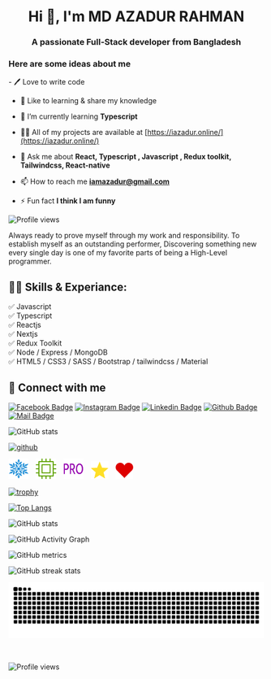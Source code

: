 <!-- # 🖐 Hi , I am [Md Azadur Rahman](https://iazadur.netlify.app/) -->

<h1 align="center">Hi 👋, I'm MD AZADUR RAHMAN</h1>
<h3 align="center">A passionate Full-Stack developer from Bangladesh</h3>




<!-- ![Github Cover](githubcover.jpg) -->
### Here are some ideas about me

<p>
- 🖊️ Love to write code
  
- 🎤 Like to learning & share my knowledge
  
- 🌱 I’m currently learning **Typescript**

- 👨‍💻 All of my projects are available at [https://iazadur.online/](https://iazadur.online/)
  
- 💬 Ask me about **React, Typescript , Javascript , Redux toolkit, Tailwindcss, React-native**

- 📫 How to reach me **iamazadur@gmail.com**

- ⚡ Fun fact **I think I am funny**


![Profile views](https://gpvc.arturio.dev/iazadur) 

<!-- ![Profile Follower Count](https://img.shields.io/github/followers/iazadur.svg?style=for-the-badge&logo=github&label=Follower&maxAge=2592000) -->

<!-- about me here -->
Always ready to prove myself through my work and responsibility. To establish myself as
an outstanding performer, Discovering something new every single day is one of
my favorite parts of being a High-Level programmer.


## 👨‍💻 Skills & Experiance: 
✅ Javascript <br/>
✅ Typescript <br/>
✅ Reactjs <br/>
✅ Nextjs <br/>
✅ Redux Toolkit <br/>
✅ Node / Express / MongoDB <br/>
✅ HTML5 / CSS3 / SASS / Bootstrap / tailwindcss / Material <br>




## 🚀 Connect with me


[![Facebook Badge](https://img.shields.io/badge/Facebook-1877F2?style=for-the-badge&logo=facebook&logoColor=white)](https://facebook.com/iazadur)
[![Instagram Badge](https://img.shields.io/badge/Instagram-E4405F?style=for-the-badge&logo=instagram&logoColor=white)](https://www.instagram.com/iazadur/)
[![Linkedin Badge](https://img.shields.io/badge/LinkedIn-0077B5?style=for-the-badge&logo=linkedin&logoColor=white)](https://www.linkedin.com/in/iamazadur/)
[![Github Badge](https://img.shields.io/badge/GitHub-100000?style=for-the-badge&logo=github&logoColor=white)](https://github.com/iazadur)
[![Mail Badge](https://img.shields.io/badge/Gmail-D14836?style=for-the-badge&logo=gmail&logoColor=white)](mailto:iamazadur@gmail.com)


  
  
  
  

<!-- ## 💻 Languages and Tools: -->



<!-- [![HTML Badge](https://img.shields.io/badge/HTML5-E34F26?style=for-the-badge&logo=html5&logoColor=white)](https://github.com/19smabtahinoor)
[![CSS Badge](https://img.shields.io/badge/CSS3-1572B6?style=for-the-badge&logo=css3&logoColor=white)](https://github.com/19smabtahinoor)
[![SASS Badge](https://img.shields.io/badge/Sass-CC6699?style=for-the-badge&logo=sass&logoColor=white)](https://github.com/19smabtahinoor)
[![Javascript Badge](https://img.shields.io/badge/JavaScript-F7DF1E?style=for-the-badge&logo=javascript&logoColor=black)](https://github.com/19smabtahinoor)
[![Typescript Badge](https://img.shields.io/badge/typeScript-0078D6?style=for-the-badge&logo=typeScript&logoColor=white)](https://github.com/19smabtahinoor)
[![React Badge](https://img.shields.io/badge/React-20232A?style=for-the-badge&logo=react&logoColor=61DAFB)](https://github.com/19smabtahinoor)
[![Next Badge](https://img.shields.io/badge/NextJS-000?style=for-the-badge&logo=nextjs&logoColor=61DAFB)](https://github.com/19smabtahinoor)
[![Tailwind Badge](https://img.shields.io/badge/Tailwind_CSS-38B2AC?style=for-the-badge&logo=tailwind-css&logoColor=white)](https://github.com/19smabtahinoor)
[![Node Badge](https://img.shields.io/badge/Node.js-43853D?style=for-the-badge&logo=node.js&logoColor=white)](https://github.com/19smabtahinoor)
[![Bootstrap Badge](https://img.shields.io/badge/Bootstrap-563D7C?style=for-the-badge&logo=bootstrap&logoColor=white)](https://github.com/19smabtahinoor)
[![Styled Badge](https://img.shields.io/badge/styled--components-DB7093?style=for-the-badge&logo=styled-components&logoColor=white)](https://github.com/19smabtahinoor)
[![Material UI Badge](https://img.shields.io/badge/Material--UI-0081CB?style=for-the-badge&logo=material-ui&logoColor=white)](https://github.com/19smabtahinoor)
[![React Router Badge](https://img.shields.io/badge/React_Router-CA4245?style=for-the-badge&logo=react-router&logoColor=white)](https://github.com/19smabtahinoor)
[![Netlify Badge](https://img.shields.io/badge/Netlify-00C7B7?style=for-the-badge&logo=netlify&logoColor=white)](https://github.com/19smabtahinoor)
[![Markdown Badge](https://img.shields.io/badge/Markdown-000000?style=for-the-badge&logo=markdown&logoColor=white)](https://github.com/19smabtahinoor)
[![Python Badge](https://img.shields.io/badge/Python-14354C?style=for-the-badge&logo=python&logoColor=white)](https://github.com/19smabtahinoor)
[![Windows Badge](https://img.shields.io/badge/Windows-0078D6?style=for-the-badge&logo=windows&logoColor=white)](https://github.com/19smabtahinoor)
[![Ubuntu Badge](https://img.shields.io/badge/Ubuntu-E95420?style=for-the-badge&logo=ubuntu&logoColor=white)](https://github.com/19smabtahinoor)
[![Bitbucket Badge](https://img.shields.io/badge/Bitbucket-330F63?style=for-the-badge&logo=bitbucket&logoColor=white)](https://github.com/19smabtahinoor)
[![Git Badge](https://img.shields.io/badge/git-f34f29?style=for-the-badge&logo=git&logoColor=white)](https://github.com/19smabtahinoor)
[![Npm Badge](https://img.shields.io/badge/npm-d7141a?style=for-the-badge&logo=npm&logoColor=white)](https://github.com/19smabtahinoor)
[![Yarn Badge](https://img.shields.io/badge/yarn-0078D6?style=for-the-badge&logo=yarn&logoColor=white)](https://github.com/19smabtahinoor)
[![Vercel Badge](https://img.shields.io/badge/vercel-000?style=for-the-badge&logo=vercel&logoColor=white)](https://github.com/19smabtahinoor)
[![Google Chrome Badge](https://img.shields.io/badge/google_chrome-556532?style=for-the-badge&logo=googlechrome&logoColor=white)](https://github.com/19smabtahinoor)
[![Notion Badge](https://img.shields.io/badge/notion-000?style=for-the-badge&logo=notion&logoColor=white)](https://github.com/19smabtahinoor)
[![Vs Code Badge](https://img.shields.io/badge/Visual_Studio_Code-0078D6?style=for-the-badge&logo=visualstudiocode&logoColor=white)](https://github.com/19smabtahinoor)


<!--  -->


![GitHub stats](https://github-readme-stats.vercel.app/api?username=iazadur&show_icons=true&theme=cobalt)
  
  
  
  
  
  
  
  
  
  
[<img src='https://cdn.jsdelivr.net/npm/simple-icons@3.0.1/icons/github.svg' alt='github' height='40'>](https://github.com/iazadur)  

<a href='https://archiveprogram.github.com/'><img src='https://raw.githubusercontent.com/acervenky/animated-github-badges/master/assets/acbadge.gif' width='40' height='40'></a> <a href='https://docs.github.com/en/developers'><img src='https://raw.githubusercontent.com/acervenky/animated-github-badges/master/assets/devbadge.gif' width='40' height='40'></a> <a href='https://github.com/pricing'><img src='https://raw.githubusercontent.com/acervenky/animated-github-badges/master/assets/pro.gif' width='40' height='40'></a> <a href='https://stars.github.com/'><img src='https://raw.githubusercontent.com/acervenky/animated-github-badges/master/assets/starbadge.gif' width='35' height='35'></a> <a href='https://docs.github.com/en/github/supporting-the-open-source-community-with-github-sponsors'><img src='https://raw.githubusercontent.com/acervenky/animated-github-badges/master/assets/sponsorbadge.gif' width='35' height='35'></a> 

[![trophy](https://github-profile-trophy.vercel.app/?username=iazadur)](https://github.com/ryo-ma/github-profile-trophy)

[![Top Langs](https://github-readme-stats.vercel.app/api/top-langs/?username=iazadur)](https://github.com/anuraghazra/github-readme-stats)

![GitHub stats](https://github-readme-stats.vercel.app/api?username=iazadur&show_icons=true&count_private=true)  

![GitHub Activity Graph](https://activity-graph.herokuapp.com/graph?username=iazadur)  

![GitHub metrics](https://metrics.lecoq.io/iazadur)  

![GitHub streak stats](https://github-readme-streak-stats.herokuapp.com/?user=iazadur)  


![Snake animation](https://github.com/pedrohti/pedrohti/blob/output/github-contribution-grid-snake.svg)


<br/>

![Profile views](https://gpvc.arturio.dev/iazadur)  
